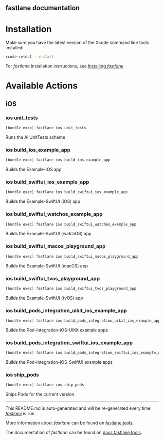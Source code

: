 fastlane documentation
----

# Installation

Make sure you have the latest version of the Xcode command line tools installed:

```sh
xcode-select --install
```

For _fastlane_ installation instructions, see [Installing _fastlane_](https://docs.fastlane.tools/#installing-fastlane)

# Available Actions

## iOS

### ios unit_tests

```sh
[bundle exec] fastlane ios unit_tests
```

Runs the AllUnitTests scheme

### ios build_ios_example_app

```sh
[bundle exec] fastlane ios build_ios_example_app
```

Builds the Example-iOS app

### ios build_swiftui_ios_example_app

```sh
[bundle exec] fastlane ios build_swiftui_ios_example_app
```

Builds the Example-SwiftUI (iOS) app

### ios build_swiftui_watchos_example_app

```sh
[bundle exec] fastlane ios build_swiftui_watchos_example_app
```

Builds the Example-SwiftUI (watchOS) app

### ios build_swiftui_macos_playground_app

```sh
[bundle exec] fastlane ios build_swiftui_macos_playground_app
```

Builds the Example-SwiftUI (macOS) app

### ios build_swiftui_tvos_playground_app

```sh
[bundle exec] fastlane ios build_swiftui_tvos_playground_app
```

Builds the Example-SwiftUI (tvOS) app

### ios build_pods_integration_uikit_ios_example_app

```sh
[bundle exec] fastlane ios build_pods_integration_uikit_ios_example_app
```

Builds the Pod-Integration-iOS-UIKit example apps

### ios build_pods_integration_swiftui_ios_example_app

```sh
[bundle exec] fastlane ios build_pods_integration_swiftui_ios_example_app
```

Builds the Pod-Integration-iOS-SwiftUI example apps

### ios ship_pods

```sh
[bundle exec] fastlane ios ship_pods
```

Ships Pods for the current version

----

This README.md is auto-generated and will be re-generated every time [_fastlane_](https://fastlane.tools) is run.

More information about _fastlane_ can be found on [fastlane.tools](https://fastlane.tools).

The documentation of _fastlane_ can be found on [docs.fastlane.tools](https://docs.fastlane.tools).
